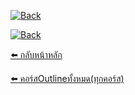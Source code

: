 
[![Back](https://img.shields.io/badge/⬅️_กลับหน้าหลัก-blue?style=for-the-badge)](../../../../)  

[![Back](https://img.shields.io/badge/⬅️_ดูคอร์ส%20Outline%20ทุกคอร์ส-blue?style=for-the-badge)](../../../../)  


[⬅️ กลับหน้าหลัก](../../../../)   

[⬅️ คอร์สOutlineทั้งหมด(ทุกคอร์ส)](../../../) 

 

